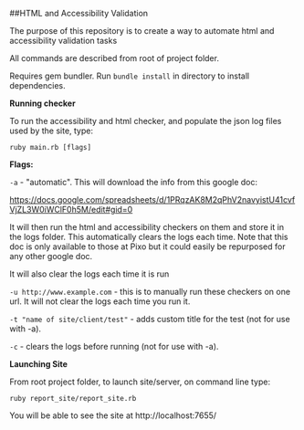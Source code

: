##HTML and Accessibility Validation

The purpose of this repository is to create a way to automate html and accessibility validation tasks

All commands are described from root of project folder.

Requires gem bundler. Run `bundle install` in directory to install dependencies.

**Running checker**

To run the accessibility and html checker, and populate the json log files used
by the site, type:
```
ruby main.rb [flags]
```

__Flags:__

```-a``` - "automatic". This will download the info from this google doc:

https://docs.google.com/spreadsheets/d/1PRqzAK8M2qPhV2navyistU41cvfVjZL3W0iWClF0h5M/edit#gid=0

It will then run the html and accessibility checkers on them and store it in the logs folder. This automatically clears the logs each time.
Note that this doc is only available to those at Pixo but it could easily be repurposed for any other google doc.

It will also clear the logs each time it is run

```-u http://www.example.com``` - this is to manually run these checkers on one url. It will not clear the logs each time you run it.

```-t "name of site/client/test"``` - adds custom title for the test (not for use with -a).

```-c``` - clears the logs before running (not for use with -a).

**Launching Site**

From root project folder, to launch site/server, on command line type:
```
ruby report_site/report_site.rb
```
You will be able to see the site at http://localhost:7655/

